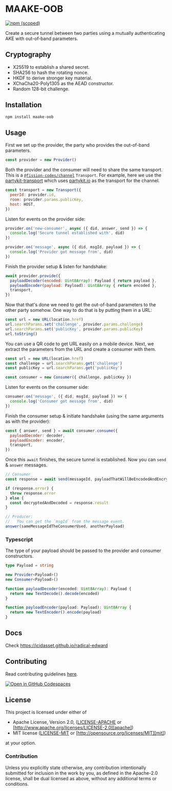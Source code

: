 # MAAKE-OOB

[![npm (scoped)](https://img.shields.io/npm/v/maake-oob)](https://www.npmjs.com/package/maake-oob)

Create a secure tunnel between two parties using a mutually authenticating AKE with out-of-band parameters.

## Cryptography

- X25519 to establish a shared secret.
- SHA256 to hash the rotating nonce.
- HKDF to derive stronger key material.
- XChaCha20-Poly1305 as the AEAD constructor.
- Random 128-bit challenge.

## Installation

```bash
npm install maake-oob
```

## Usage

First we set up the provider, the party who provides the out-of-band parameters.

```js
const provider = new Provider()
```

Both the provider and the consumer will need to share the same transport. This is a [`@fission-codes/channel`](https://www.npmjs.com/package/@fission-codes/channel) `Transport`. For example, here we use the [partykit-transport](https://www.npmjs.com/package/partykit-transport) which uses [partykit.io](https://partykit.io/) as the transport for the channel.

```js
const transport = new Transport({
  peerId: provider.id,
  room: provider.params.publicKey,
  host: HOST,
})
```

Listen for events on the provider side:

```js
provider.on('new-consumer', async ({ did, answer, send }) => {
  console.log('Secure tunnel established with', did)
})

provider.on('message', async ({ did, msgId, payload }) => {
  console.log('Provider got message from', did)
})
```

Finish the provider setup & listen for handshake:

```js
await provider.provide({
  payloadDecoder(encoded: Uint8Array): Payload { return payload },
  payloadEncoder(payload: Payload): Uint8Array { return encoded },
  transport,
})
```

Now that that's done we need to get the out-of-band parameters to the other party somehow.
One way to do that is by putting them in a URL:

```js
const url = new URL(location.href)
url.searchParams.set('challenge', provider.params.challenge)
url.searchParams.set('publicKey', provider.params.publicKey)
url.toString()
```

You can use a QR code to get URL easily on a mobile device.
Next, we extract the parameters from the URL and create a consumer with them.

```js
const url = new URL(location.href)
const challenge = url.searchParams.get('challenge')
const publicKey = url.searchParams.get('publicKey')

const consumer = new Consumer({ challenge, publicKey })
```

Listen for events on the consumer side:

```js
consumer.on('message', ({ did, msgId, payload }) => {
  console.log('Consumer got message from', did)
})
```

Finish the consumer setup & initiate handshake (using the same arguments as with the provider):

```js
const { answer, send } = await consumer.consume({
  payloadDecoder: decoder,
  payloadEncoder: encoder,
  transport,
})
```

Once this `await` finishes, the secure tunnel is established.
Now you can `send` & `answer` messages.

```js
// Consumer
const response = await send(messageId, payloadThatWillBeEncodedAndEncrypted)

if (response.error) {
  throw response.error
} else {
  const decryptedAndDecoded = response.result
}

// Producer:
//   You can get the `msgId` from the message event.
answer(sameMessageIdTheConsumerUsed, anotherPayload)
```

### Typescript

The type of your payload should be passed to the provider and consumer constructors.

```ts
type Payload = string

new Provider<Payload>()
new Consumer<Payload>()

function payloadDecoder(encoded: Uint8Array): Payload {
  return new TextDecode().decode(encoded)
}

function payloadEncoder(payload: Payload): Uint8Array {
  return new TextEncoder().encode(payload)
}
```

## Docs

Check <https://icidasset.github.io/radical-edward>

## Contributing

Read contributing guidelines [here](../../.github/CONTRIBUTING.md).

[![Open in GitHub Codespaces](https://github.com/codespaces/badge.svg)](https://codespaces.new/icidasset/radical-edward)

## License

This project is licensed under either of

- Apache License, Version 2.0, ([LICENSE-APACHE](../../LICENSE-APACHE) or
  [http://www.apache.org/licenses/LICENSE-2.0][apache])
- MIT license ([LICENSE-MIT](../../LICENSE-MIT) or
  [http://opensource.org/licenses/MIT][mit])

at your option.

### Contribution

Unless you explicitly state otherwise, any contribution intentionally
submitted for inclusion in the work by you, as defined in the Apache-2.0
license, shall be dual licensed as above, without any additional terms or
conditions.

[apache]: https://www.apache.org/licenses/LICENSE-2.0
[mit]: http://opensource.org/licenses/MIT
